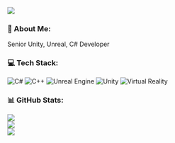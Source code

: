 [![](https://visitcount.itsvg.in/api?id=melarvrdev&icon=0&color=0)](https://visitcount.itsvg.in)


### 💫 About Me:
Senior Unity, Unreal, C# Developer<br>


### 💻 Tech Stack:
![C#](https://img.shields.io/badge/c%23-%23239120.svg?style=flat&logo=c-sharp&logoColor=white) ![C++](https://img.shields.io/badge/c++-%2300599C.svg?style=flat&logo=c%2B%2B&logoColor=white) ![Unreal Engine](https://img.shields.io/badge/unrealengine-%23313131.svg?style=flat&logo=unrealengine&logoColor=white) ![Unity](https://img.shields.io/badge/unity-%23000000.svg?style=flat&logo=unity&logoColor=white) ![Virtual Reality](https://img.shields.io/badge/Virtual-Reality-D12228?style=flat&logo=Virtual-Reality&logoColor=white)



### 📊 GitHub Stats:
![](https://github-readme-stats.vercel.app/api?username=melarvrdev&theme=radical&hide_border=false&include_all_commits=false&count_private=false)<br/>
![](https://github-readme-streak-stats.herokuapp.com/?user=melarvrdev&theme=radical&hide_border=false)<br/>
![](https://github-readme-stats.vercel.app/api/top-langs/?username=melarvrdev&theme=radical&hide_border=false&include_all_commits=false&count_private=false&layout=compact)
